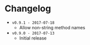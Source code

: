 # Changelog

- `v0.9.1 - 2017-07-18`
  * Allow non-string method names
- `v0.9.0 - 2017-07-13`
  * Initial release
